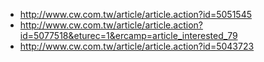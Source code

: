 - http://www.cw.com.tw/article/article.action?id=5051545
- http://www.cw.com.tw/article/article.action?id=5077518&eturec=1&ercamp=article_interested_79
- http://www.cw.com.tw/article/article.action?id=5043723
